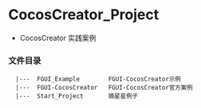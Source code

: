 # CocosCreator_Project
* CocosCreator 实践案例

### 文件目录
```
  |---  FGUI_Example        FGUI-CocosCreator示例
  |---  FGUI-CocosCreator   FGUI-CocosCreator官方案例
  |---  Start_Project       摘星星例子
```
